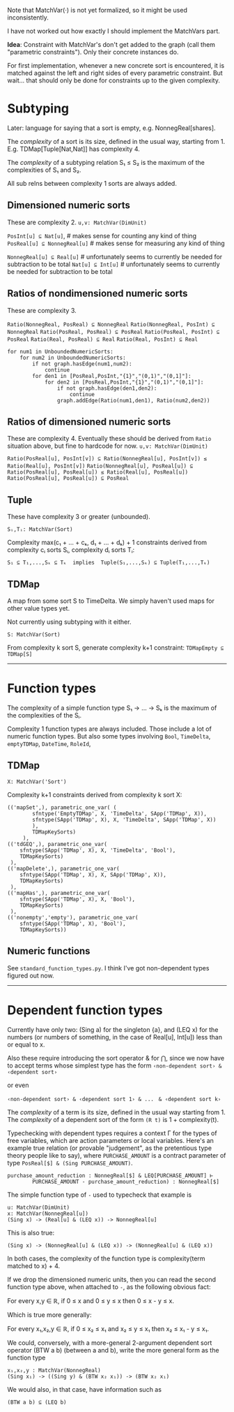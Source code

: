 Note that MatchVar(·) is not yet formalized, so it might be used inconsistently. 

I have not worked out how exactly I should implement the MatchVars part.

**Idea**: Constraint with MatchVar's don't get added to the graph (call them "parametric constraints"). Only their concrete instances do.

For first implementation, whenever a new concrete sort is encountered, it is matched against the left and right sides of every parametric constraint. 
But wait... that should only be done for constraints up to the given complexity.

# Subtyping

Later: language for saying that a sort is empty, e.g. NonnegReal[shares].

The _complexity_ of a sort is its size, defined in the usual way, starting from 1. E.g. TDMap[Tuple[Nat,Nat]] has complexity 4.

The _complexity_ of a subtyping relation S₁ ≤ S₂ is the maximum of the complexities of S₁ and S₂.

All sub relns between complexity 1 sorts are always added.

## Dimensioned numeric sorts

These are complexity 2.
`u,v: MatchVar(DimUnit)`

`PosInt[u] ⊆ Nat[u]`, # makes sense for counting any kind of thing
`PosReal[u] ⊆ NonnegReal[u]` # makes sense for measuring any kind of thing

`NonnegReal[u] ⊆ Real[u]` # unfortunately seems to currently be needed for subtraction to be total
`Nat[u] ⊆ Int[u]` # unfortunately seems to currently be needed for subtraction to be total

## Ratios of nondimensioned numeric sorts

These are complexity 3.

`Ratio(NonnegReal, PosReal) ⊆ NonnegReal`
`Ratio(NonnegReal, PosInt) ⊆ NonnegReal`
`Ratio(PosReal, PosReal) ⊆ PosReal`
`Ratio(PosReal, PosInt) ⊆ PosReal`
`Ratio(Real, PosReal) ⊆ Real`
`Ratio(Real, PosInt) ⊆ Real`

```
for num1 in UnboundedNumericSorts:
    for num2 in UnboundedNumericSorts:
        if not graph.hasEdge(num1,num2):
            continue
        for den1 in [PosReal,PosInt,"{1}","(0,1)","(0,1]"]:
            for den2 in [PosReal,PosInt,"{1}","(0,1)","(0,1]"]:
                if not graph.hasEdge(den1,den2):
                    continue
                graph.addEdge(Ratio(num1,den1), Ratio(num2,den2))
```


## Ratios of dimensioned numeric sorts

These are complexity 4. Eventually these should be derived from `Ratio` situation above, but fine to hardcode for now.
`u,v: MatchVar(DimUnit)`

`Ratio(PosReal[u], PosInt[v]) ⊆ Ratio(NonnegReal[u], PosInt[v]) ≤ Ratio(Real[u], PosInt[v])`
`Ratio(NonnegReal[u], PosReal[u]) ⊆ Ratio(PosReal[u], PosReal[u]) ≤ Ratio(Real[u], PosReal[u])`
`Ratio(PosReal[u], PosReal[u]) ⊆ PosReal`

## Tuple

These have complexity 3 or greater (unbounded).

`Sᵢ,Tᵢ: MatchVar(Sort)`

Complexity max(c₁ + ... + cₖ, d₁ + ... + dₖ) + 1 constraints derived from complexity cᵢ sorts Sᵢ, complexity dᵢ sorts Tᵢ:

`S₁ ⊆ T₁,...,Sₖ ⊆ Tₖ  implies  Tuple(S₁,...,Sₖ) ⊆ Tuple(T₁,...,Tₖ)`

## TDMap

A map from some sort S to TimeDelta. We simply haven't used maps for other value types yet.

Not currently using subtyping with it either.

`S: MatchVar(Sort)`

From complexity k sort S, generate complexity k+1 constraint:
`TDMapEmpty ⊆ TDMap[S]`


------------

# Function types

The complexity of a simple function type S₁ → ... → Sₖ is the maximum of the complexities of the Sᵢ.

Complexity 1 function types are always included. Those include a lot of numeric function types. But also some types involving `Bool`, `TimeDelta`, `emptyTDMap`, `DateTime`, `RoleId`,

## TDMap

`X: MatchVar('Sort')`

Complexity k+1 constraints derived from complexity k sort X:

```
(('mapSet',), parametric_one_var( (
        sfntype('EmptyTDMap', X, 'TimeDelta', SApp('TDMap', X)),
        sfntype(SApp('TDMap', X), X, 'TimeDelta', SApp('TDMap', X))
        ),
        TDMapKeySorts)
     ),
(('tdGEQ',), parametric_one_var(
    sfntype(SApp('TDMap', X), X, 'TimeDelta', 'Bool'),
    TDMapKeySorts)
 ),
(('mapDelete',), parametric_one_var(
    sfntype(SApp('TDMap', X), X, SApp('TDMap', X)),
    TDMapKeySorts)
 ),
(('mapHas',), parametric_one_var(
    sfntype(SApp('TDMap', X), X, 'Bool'),
    TDMapKeySorts)
 ),
(('nonempty','empty'), parametric_one_var(
    sfntype(SApp('TDMap', X), 'Bool'),
    TDMapKeySorts))
```

## Numeric functions

See `standard_function_types.py`. I think I've got non-dependent types figured out now.

----------------------------
# Dependent function types

Currently have only two: (Sing a) for the singleton {a}, and (LEQ x) for the numbers (or numbers of something, in the case of Real[u], Int[u]) less than or equal to x.

Also these require introducing the sort operator & for ⋂, since we now have to accept terms whose simplest type has the form 
`‹non-dependent sort› & ‹dependent sort›`

or even

`‹non-dependent sort› & ‹dependent sort 1› & ...`
` & ‹dependent sort k›`

The _complexity_ of a term is its size, defined in the usual way starting from 1. The _complexity_ of a dependent sort of the form `(R t)` is 1 + complexity(t).

Typechecking with dependent types requires a context Γ for the types of free variables, which are action parameters or local variables. Here's an example true relation (or provable "judgement", as the pretentious type theory people like to say), where `PURCHASE_AMOUNT` is a contract parameter of type `PosReal[$] & (Sing PURCHASE_AMOUNT)`.

```
purchase_amount_reduction : NonnegReal[$] & LEQ[PURCHASE_AMOUNT] ⊢ 
		PURCHASE_AMOUNT - purchase_amount_reduction) : NonnegReal[$]
```

The simple function type of `-` used to typecheck that example is

```
u: MatchVar(DimUnit)
x: MatchVar(NonnegReal[u])
(Sing x) -> (Real[u] & (LEQ x)) -> NonnegReal[u]
```
This is also true:
```
(Sing x) -> (NonnegReal[u] & (LEQ x)) -> (NonnegReal[u] & (LEQ x))
```

In both cases, the complexity of the function type is complexity(term matched to x) + 4. 

If we drop the dimensioned numeric units, then you can read the second function type above, when attached to `-`, as the following obvious fact:

For every x,y ∈ ℝ, if 0 ≤ x and 0 ≤ y ≤ x then 0 ≤ x - y ≤ x.

Which is true more generally: 

For every x₁,x₂,y ∈ ℝ, if 0 ≤ x₂ ≤ x₁ and x₂ ≤ y ≤ x₁ then x₂ ≤ x₁ - y ≤ x₁.

We could, conversely, with a more-general 2-argument dependent sort operator (BTW a b) (between a and b), write the more general form as the function type

```
x₁,x₂,y : MatchVar(NonnegReal)
(Sing x₁) -> ((Sing y) & (BTW x₂ x₁)) -> (BTW x₂ x₁)
```

We would also, in that case, have information such as 

`(BTW a b) ⊆ (LEQ b)`